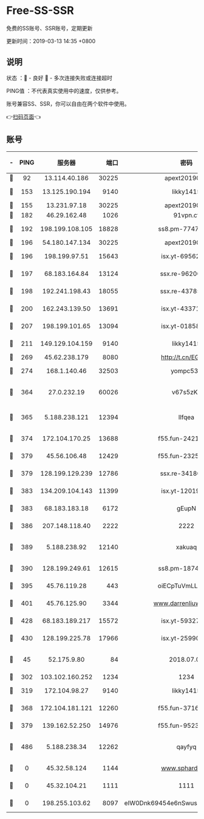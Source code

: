 # Free-SS-SSR

免费的SS账号、SSR账号，定期更新

更新时间：2019-03-13 14:35 +0800

## 说明

状态     ：🙂 - 良好 🙁 - 多次连接失败或连接超时

PING值   ：不代表真实使用中的速度，仅供参考。

账号兼容SS、SSR，你可以自由在两个软件中使用。

👉[扫码页面](https://liesauer.github.io/Free-SS-SSR/)👈

## 账号

|-|PING|服务器|端口|密码|加密方式|区域|
|:----:|:----:|:-----:|-----:|:----:|:----:|:----:|
|🙂|92|13.114.40.186|30225|apext2019006|chacha20|JP|
|🙂|153|13.125.190.194|9140|likky1415|aes-256-cfb|KR|
|🙂|155|13.231.97.18|30225|apext2019006|chacha20|JP|
|🙂|182|46.29.162.48|1026|91vpn.cf|rc4-md5|RU|
|🙂|192|198.199.108.105|18828|ss8.pm-77471394|aes-256-cfb|US|
|🙂|196|54.180.147.134|30225|apext2019006|chacha20|KR|
|🙂|196|198.199.97.51|15643|isx.yt-69562476|aes-256-cfb|US|
|🙂|197|68.183.164.84|13124|ssx.re-96200801|aes-256-cfb|US|
|🙂|198|192.241.198.43|18055|ssx.re-43785832|aes-256-cfb|US|
|🙂|200|162.243.139.50|13691|isx.yt-43371568|aes-256-cfb|US|
|🙂|207|198.199.101.65|13094|isx.yt-01858325|aes-256-cfb|US|
|🙂|211|149.129.104.159|9140|likky1415|aes-256-cfb|HK|
|🙂|269|45.62.238.179|8080|http://t.cn/EGJIyrl|rc4-md5|CA|
|🙂|274|168.1.140.46|32503|yompc535|aes-256-cfb|AU|
|🙂|364|27.0.232.19|60026|v67s5zKe|xchacha20-ietf-poly1305|HK|
|🙂|365|5.188.238.121|12394|llfqea|chacha20-ietf-poly1305|BR|
|🙂|374|172.104.170.25|13688|f55.fun-24219818|aes-256-cfb|SG|
|🙂|379|45.56.106.48|12429|f55.fun-23252791|aes-256-cfb|US|
|🙂|379|128.199.129.239|12786|ssx.re-34180779|aes-256-cfb|SG|
|🙂|383|134.209.104.143|11399|isx.yt-12019313|aes-256-cfb|SG|
|🙂|383|68.183.183.18|6172|gEupN|aes-256-cfb|SG|
|🙂|386|207.148.118.40|2222|2222|aes-256-cfb|SG|
|🙂|389|5.188.238.92|12140|xakuaq|chacha20-ietf-poly1305|BR|
|🙂|390|128.199.249.61|12615|ss8.pm-18742395|aes-256-cfb|SG|
|🙂|395|45.76.119.28|443|oiECpTuVmLLxk4Ts|aes-256-cfb|AU|
|🙂|401|45.76.125.90|3344|www.darrenliuwei.com|aes-256-cfb|AU|
|🙂|428|68.183.189.217|15572|isx.yt-59327595|aes-256-cfb|SG|
|🙂|430|128.199.225.78|17966|isx.yt-25990165|aes-256-cfb|SG|
|🙂|45|52.175.9.80|84|2018.07.07|chacha20-ietf-poly1305|HK|
|🙂|302|103.102.160.252|1234|1234|rc4-md5|JP|
|🙂|319|172.104.98.27|9140|likky1415|aes-256-cfb|JP|
|🙂|368|172.104.181.121|12260|f55.fun-37165028|aes-256-cfb|SG|
|🙂|379|139.162.52.250|14976|f55.fun-95239948|aes-256-cfb|SG|
|🙂|486|5.188.238.34|12262|qayfyq|chacha20-ietf-poly1305|BR|
|🙁|0|45.32.58.124|1144|www.sphard.com|aes-256-cfb|JP|
|🙁|0|45.32.104.21|1111|1111|aes-256-cfb|SG|
|🙁|0|198.255.103.62|8097|eIW0Dnk69454e6nSwuspv9DmS201tQ0D|aes-256-cfb|US|
